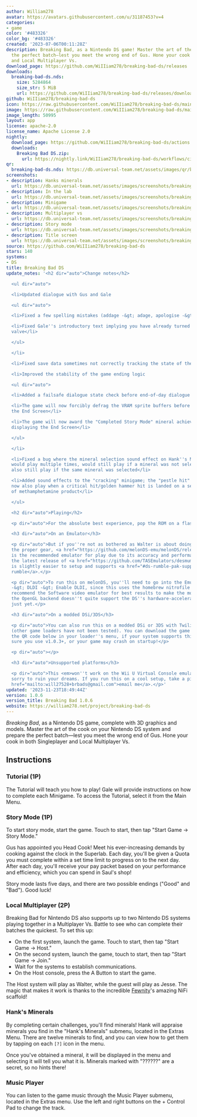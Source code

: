 ```yaml
---
author: William278
avatar: https://avatars.githubusercontent.com/u/31187453?v=4
categories:
- game
color: '#483326'
color_bg: '#483326'
created: '2023-07-06T00:11:28Z'
description: Breaking Bad, as a Nintendo DS game! Master the art of the cook and prepare
  the perfect batch—lest you meet the wrong end of Gus. Hone your cook in both Singleplayer
  and Local Multiplayer Vs.
download_page: https://github.com/WiIIiam278/breaking-bad-ds/releases
downloads:
  breaking-bad-ds.nds:
    size: 5284864
    size_str: 5 MiB
    url: https://github.com/WiIIiam278/breaking-bad-ds/releases/download/1.0.6/breaking-bad-ds.nds
github: WiIIiam278/breaking-bad-ds
icon: https://raw.githubusercontent.com/WiIIiam278/breaking-bad-ds/main/icon.png
image: https://raw.githubusercontent.com/WiIIiam278/breaking-bad-ds/main/banner-art.png
image_length: 50995
layout: app
license: apache-2.0
license_name: Apache License 2.0
nightly:
  download_page: https://github.com/WiIIiam278/breaking-bad-ds/actions
  downloads:
    Breaking Bad DS.zip:
      url: https://nightly.link/WiIIiam278/breaking-bad-ds/workflows/ci/main/Breaking%20Bad%20DS.zip
qr:
  breaking-bad-ds.nds: https://db.universal-team.net/assets/images/qr/breaking-bad-ds-nds.png
screenshots:
- description: Hanks minerals
  url: https://db.universal-team.net/assets/images/screenshots/breaking-bad-ds/hanks-minerals.png
- description: In the lab
  url: https://db.universal-team.net/assets/images/screenshots/breaking-bad-ds/in-the-lab.png
- description: Minigame
  url: https://db.universal-team.net/assets/images/screenshots/breaking-bad-ds/minigame.png
- description: Multiplayer vs
  url: https://db.universal-team.net/assets/images/screenshots/breaking-bad-ds/multiplayer-vs.png
- description: Story mode
  url: https://db.universal-team.net/assets/images/screenshots/breaking-bad-ds/story-mode.png
- description: Title screen
  url: https://db.universal-team.net/assets/images/screenshots/breaking-bad-ds/title-screen.png
source: https://github.com/WiIIiam278/breaking-bad-ds
stars: 140
systems:
- DS
title: Breaking Bad DS
update_notes: '<h2 dir="auto">Change notes</h2>

  <ul dir="auto">

  <li>Updated dialogue with Gus and Gale

  <ul dir="auto">

  <li>Fixed a few spelling mistakes (addage -&gt; adage, apologise -&gt; apologize)</li>

  <li>Fixed Gale''s introductory text implying you have already turned the ventilation
  valve</li>

  </ul>

  </li>

  <li>Fixed save data sometimes not correctly tracking the state of the game</li>

  <li>Improved the stability of the game ending logic

  <ul dir="auto">

  <li>Added a failsafe dialogue state check before end-of-day dialogue on Day 5</li>

  <li>The game will now forcibly defrag the VRAM sprite buffers before displaying
  the End Screen</li>

  <li>The game will now award the "Completed Story Mode" mineral achievement before
  displaying the End Screen</li>

  </ul>

  </li>

  <li>Fixed a bug where the mineral selection sound effect on Hank''s Minerals screen
  would play multiple times, would still play if a mineral was not selected, and would
  also still play if the same mineral was selected</li>

  <li>Added sound effects to the "cracking" minigame; the "pestle hit" effect will
  now also play when a critical hit/golden hammer hit is landed on a section or crystal
  of methamphetamine product</li>

  </ul>

  <h2 dir="auto">Playing</h2>

  <p dir="auto">For the absolute best experience, pop the ROM on a flashcart and enjoy!</p>

  <h3 dir="auto">On an Emulator</h3>

  <p dir="auto">But if you''re not as bothered as Walter is about doing things with
  the proper gear, <a href="https://github.com/melonDS-emu/melonDS/releases/latest">melonDS</a>
  is the recommended emulator for play due to its accuracy and performance. Alternatively,
  the latest release of <a href="https://github.com/TASEmulators/desmume/releases/latest">DeSmuME</a>
  is slightly easier to setup and supports <a href="#ds-rumble-pak-support">emulating
  rumble</a>.</p>

  <p dir="auto">To run this on melonDS, you''ll need to go into the Emulator Config
  -&gt; DLDI -&gt; Enable DLDI, since this uses the homebrew nitrofile system.  I
  recommend the Software video emulator for best results to make the models pop, as
  the OpenGL backend doesn''t quite support the DS''s hardware-accelerated outlines
  just yet.</p>

  <h3 dir="auto">On a modded DSi/3DS</h3>

  <p dir="auto">You can also run this on a modded DSi or 3DS with Twilight Menu++
  (other game loaders have not been tested). You can download the game ROM by scanning
  the QR code below in your loader''s menu, if your system supports this. Please make
  sure you use v1.0.3+, or your game may crash on startup!</p>

  <p dir="auto"></p>

  <h3 dir="auto">Unsupported platforms</h3>

  <p dir="auto">This <em>won''t work on the Wii U Virtual Console emulator</em>. I''m
  sorry to ruin your dreams. If you run this on a cool setup, take a picture and <a
  href="mailto:will27528+brbads@gmail.com">email me</a>.</p>'
updated: '2023-11-23T18:49:44Z'
version: 1.0.6
version_title: Breaking Bad 1.0.6
website: https://william278.net/project/breaking-bad-ds
---
```

*Breaking Bad*, as a Nintendo DS game, complete with 3D graphics and models. Master the art of the cook on your Nintendo DS system and prepare the perfect batch&mdash;lest you meet the wrong end of Gus. Hone your cook in both Singleplayer and Local Multiplayer Vs.

## Instructions
### Tutorial (1P)
The Tutorial will teach you how to play! Gale will provide instructions on how to complete each Minigame. To access the Tutorial, select it from the Main Menu.

### Story Mode (1P)
To start story mode, start the game. Touch to start, then tap "Start Game → Story Mode."

Gus has appointed you Head Cook! Meet his ever-increasing demands by cooking against the clock in the Superlab. Each day, you'll be given a Quota you must complete within a set time limit to progress on to the next day. After each day, you'll receive your pay packet based on your performance and efficiency, which you can spend in Saul's shop!

Story mode lasts five days, and there are two possible endings ("Good" and "Bad"). Good luck!

### Local Multiplayer (2P)
Breaking Bad for Nintendo DS also supports up to two Nintendo DS systems playing together in a Multiplayer Vs. Battle to see who can complete their batches the quickest. To set this up:

* On the first system, launch the game. Touch to start, then tap "Start Game → Host."
* On the second system, launch the game, touch to start, then tap "Start Game → Join."
* Wait for the systems to establish communications.
* On the Host console, press the A Button to start the game.

The Host system will play as Walter, while the guest will play as Jesse. The magic that makes it work is thanks to the incredible [Fewnity](https://github.com/Fewnity/Nintendo-DS-Nifi-Template/)'s amazing NiFi scaffold!

### Hank's Minerals
By completing certain challenges, you'll find minerals! Hank will appraise minerals you find in the "Hank's Minerals" submenu, located in the Extras Menu. There are twelve minerals to find, and you can view how to get them by tapping on each `[?]` icon in the menu.

Once you've obtained a mineral, it will be displayed in the menu and selecting it will tell you what it is. Minerals marked with "??????" are a secret, so no hints there!

### Music Player
You can listen to the game music through the Music Player submenu, located in the Extras menu. Use the left and right buttons on the + Control Pad to change the track.
